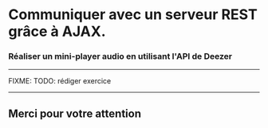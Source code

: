 <!-- footer: Copyright 2017 © Glenn ROLLAND – Reproduction interdite -->
<!-- page_number : true -->

<link rel="stylesheet" href="../../assets/style.css" />

# Communiquer avec un serveur REST grâce à AJAX.

### Réaliser un mini-player audio en utilisant l'API de Deezer

<!-- 08/05 EXERCICE -->

----

FIXME: TODO: rédiger exercice

----

## Merci pour votre attention
